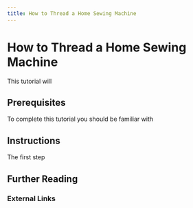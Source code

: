 ```yaml
---
title: How to Thread a Home Sewing Machine
---
```


# How to Thread a Home Sewing Machine

This tutorial will

## Prerequisites

To complete this tutorial you should be familiar with

## Instructions

The first step

## Further Reading

### External Links
